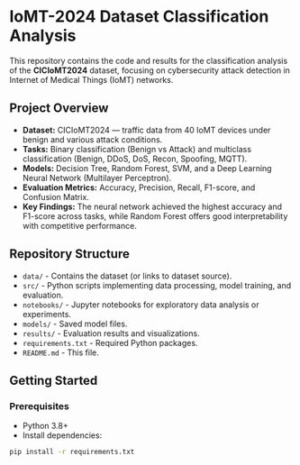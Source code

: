 # IoMT-2024 Dataset Classification Analysis

This repository contains the code and results for the classification analysis of the **CICIoMT2024** dataset, focusing on cybersecurity attack detection in Internet of Medical Things (IoMT) networks.

## Project Overview

- **Dataset:** CICIoMT2024 — traffic data from 40 IoMT devices under benign and various attack conditions.
- **Tasks:** Binary classification (Benign vs Attack) and multiclass classification (Benign, DDoS, DoS, Recon, Spoofing, MQTT).
- **Models:** Decision Tree, Random Forest, SVM, and a Deep Learning Neural Network (Multilayer Perceptron).
- **Evaluation Metrics:** Accuracy, Precision, Recall, F1-score, and Confusion Matrix.
- **Key Findings:** The neural network achieved the highest accuracy and F1-score across tasks, while Random Forest offers good interpretability with competitive performance.

## Repository Structure

- `data/` - Contains the dataset (or links to dataset source).
- `src/` - Python scripts implementing data processing, model training, and evaluation.
- `notebooks/` - Jupyter notebooks for exploratory data analysis or experiments.
- `models/` - Saved model files.
- `results/` - Evaluation results and visualizations.
- `requirements.txt` - Required Python packages.
- `README.md` - This file.

## Getting Started

### Prerequisites

- Python 3.8+
- Install dependencies:

```bash
pip install -r requirements.txt

